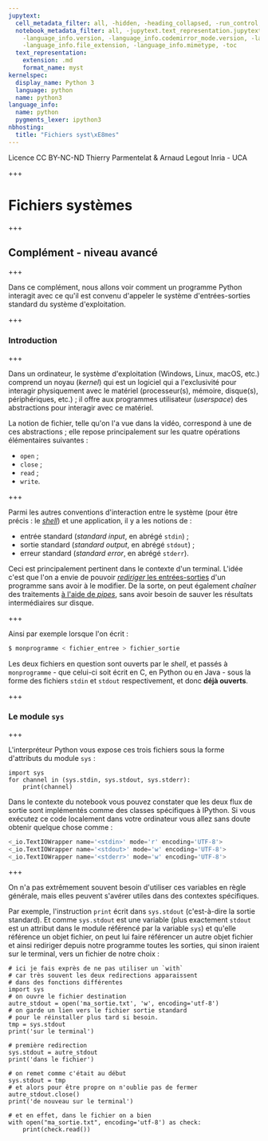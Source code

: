 ```yaml
---
jupytext:
  cell_metadata_filter: all, -hidden, -heading_collapsed, -run_control, -trusted
  notebook_metadata_filter: all, -jupytext.text_representation.jupytext_version, -jupytext.text_representation.format_version,
    -language_info.version, -language_info.codemirror_mode.version, -language_info.codemirror_mode,
    -language_info.file_extension, -language_info.mimetype, -toc
  text_representation:
    extension: .md
    format_name: myst
kernelspec:
  display_name: Python 3
  language: python
  name: python3
language_info:
  name: python
  pygments_lexer: ipython3
nbhosting:
  title: "Fichiers syst\xE8mes"
---
```


<div class="licence">
<span>Licence CC BY-NC-ND</span>
<span>Thierry Parmentelat &amp; Arnaud Legout</span>
<span>Inria - UCA</span>
</div>

+++

# Fichiers systèmes

+++

## Complément - niveau avancé

+++

Dans ce complément, nous allons voir comment un programme Python interagit avec ce qu'il est convenu d'appeler le système d'entrées-sorties standard du système d'exploitation.

+++

### Introduction

+++

Dans un ordinateur, le système d'exploitation (Windows, Linux, macOS, etc.) comprend un noyau (*kernel*) qui est un logiciel qui a l'exclusivité  pour interagir physiquement avec le matériel (processeur(s), mémoire, disque(s), périphériques, etc.) ; il offre aux programmes utilisateur (*userspace*) des abstractions pour interagir avec ce matériel.

La notion de fichier, telle qu'on l'a vue dans la vidéo, correspond à une de ces abstractions ; elle repose principalement sur les quatre opérations élémentaires suivantes :

 * `open` ;
 * `close` ;
 * `read` ;
 * `write`.

+++

Parmi les autres conventions d'interaction entre le système (pour être précis : le [*shell*](http://fr.wikipedia.org/wiki/Interface_système)) et une application, il y a les notions de :

 * entrée standard (*standard input*, en abrégé `stdin`) ;
 * sortie standard (*standard output*, en abrégé `stdout`) ;
 * erreur standard (*standard error*, en abrégé `stderr`).

Ceci est principalement pertinent dans le contexte d'un terminal. L'idée c'est que l'on a envie de pouvoir [*rediriger* les entrées-sorties](http://en.wikipedia.org/wiki/Redirection_%28computing%29) d'un programme sans avoir à le modifier. De la sorte, on peut également *chaîner* des traitements [à l'aide de *pipes*](http://en.wikipedia.org/wiki/Redirection_%28computing%29#Piping), sans avoir besoin de sauver les résultats intermédiaires sur disque.

+++

Ainsi par exemple lorsque l'on écrit :

```bash
$ monprogramme < fichier_entree > fichier_sortie
```

Les deux fichiers en question sont ouverts par le *shell*, et passés à `monprogramme` - que celui-ci soit écrit en C, en Python ou en Java - sous la forme des fichiers `stdin` et `stdout` respectivement, et donc **déjà ouverts**.

+++

### Le module `sys`

+++

L'interpréteur Python vous expose ces trois fichiers sous la forme d'attributs du module `sys` :

```{code-cell} ipython3
import sys
for channel in (sys.stdin, sys.stdout, sys.stderr):
    print(channel)
```

Dans le contexte du notebook vous pouvez constater que les deux flux de sortie sont implémentés comme des classes spécifiques à IPython. Si vous exécutez ce code localement dans votre ordinateur vous allez sans doute obtenir quelque chose comme :

```python
<_io.TextIOWrapper name='<stdin>' mode='r' encoding='UTF-8'>
<_io.TextIOWrapper name='<stdout>' mode='w' encoding='UTF-8'>
<_io.TextIOWrapper name='<stderr>' mode='w' encoding='UTF-8'>
```

+++

On n'a pas extrêmement souvent besoin d'utiliser ces variables en règle générale, mais elles peuvent s'avérer utiles dans des contextes spécifiques.

Par exemple, l'instruction `print` écrit dans `sys.stdout` (c'est-à-dire la sortie standard). Et comme `sys.stdout` est une variable (plus exactement `stdout` est un attribut dans le module référencé par la variable `sys`) et qu'elle référence un objet fichier, on peut lui faire référencer un autre objet fichier et ainsi rediriger depuis notre programme toutes les sorties, qui sinon iraient sur le terminal, vers un fichier de notre choix :

```{code-cell} ipython3
# ici je fais exprès de ne pas utiliser un `with`
# car très souvent les deux redirections apparaissent
# dans des fonctions différentes
import sys
# on ouvre le fichier destination
autre_stdout = open('ma_sortie.txt', 'w', encoding='utf-8')
# on garde un lien vers le fichier sortie standard
# pour le réinstaller plus tard si besoin.
tmp = sys.stdout
print('sur le terminal')

# première redirection
sys.stdout = autre_stdout
print('dans le fichier')

# on remet comme c'était au début
sys.stdout = tmp
# et alors pour être propre on n'oublie pas de fermer
autre_stdout.close()
print('de nouveau sur le terminal')
```

```{code-cell} ipython3
# et en effet, dans le fichier on a bien
with open("ma_sortie.txt", encoding='utf-8') as check:
    print(check.read())
```
